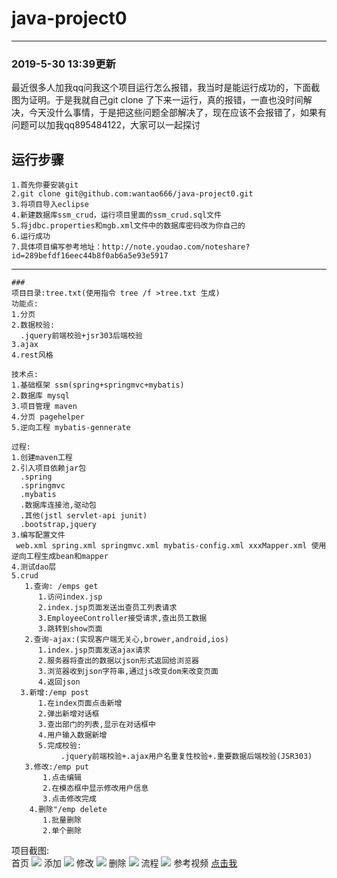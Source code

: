 # java-project0
-----------------------------------------------------------------------------------------------------------------------------
### 2019-5-30 13:39更新<br/>
  最近很多人加我qq问我这个项目运行怎么报错，我当时是能运行成功的，下面截图为证明。于是我就自己git clone 了下来一运行，真的报错，一直也没时间解决，今天没什么事情，于是把这些问题全部解决了，现在应该不会报错了，如果有问题可以加我qq895484122，大家可以一起探讨
 ## 运行步骤
    1.首先你要安装git
    2.git clone git@github.com:wantao666/java-project0.git
    3.将项目导入eclipse
    4.新建数据库ssm_crud，运行项目里面的ssm_crud.sql文件
    5.将jdbc.properties和mgb.xml文件中的数据库密码改为你自己的
    6.运行成功
    7.具体项目编写参考地址：http://note.youdao.com/noteshare?id=289befdf16eec44b8f0ab6a5e93e5917




-----------------------------------------------------------------------------------------------------------------------------
```SSM-CRUD
###
项目目录:tree.txt(使用指令 tree /f >tree.txt 生成)
功能点:
1.分页
2.数据校验:
  .jquery前端校验+jsr303后端校验
3.ajax
4.rest风格

技术点:
1.基础框架 ssm(spring+springmvc+mybatis)
2.数据库 mysql
3.项目管理 maven
4.分页 pagehelper
5.逆向工程 mybatis-gennerate

过程:
1.创建maven工程
2.引入项目依赖jar包
  .spring
  .springmvc
  .mybatis
  .数据库连接池,驱动包
  .其他(jstl servlet-api junit)
  .bootstrap,jquery
3.编写配置文件
 web.xml spring.xml springmvc.xml mybatis-config.xml xxxMapper.xml 使用逆向工程生成bean和mapper
4.测试dao层
5.crud 
   1.查询: /emps get
      1.访问index.jsp
	  2.index.jsp页面发送出查员工列表请求
	  3.EmployeeController接受请求,查出员工数据
	  3.跳转到show页面
   2.查询-ajax:(实现客户端无关心,brower,android,ios)
      1.index.jsp页面发送ajax请求
	  2.服务器将查出的数据以json形式返回给浏览器
	  3.浏览器收到json字符串,通过js改变dom来改变页面
	  4.返回json
  3.新增:/emp post
      1.在index页面点击新增
	  2.弹出新增对话框
	  3.查出部门的列表,显示在对话框中
	  4.用户输入数据新增
      5.完成校验:
	       .jquery前端校验+.ajax用户名重复性校验+.重要数据后端校验(JSR303)
   3.修改:/emp put
       1.点击编辑
       2.在模态框中显示修改用户信息
       3.点击修改完成
    4.删除"/emp delete
       1.批量删除
       2.单个删除	 
```
项目截图:<br/>
首页
<img src="https://github.com/wantao666/java-project0/blob/master/result-image/index.png"></img>
添加
<img src="https://github.com/wantao666/java-project0/blob/master/result-image/add.png"></img>
修改
<img src="https://github.com/wantao666/java-project0/blob/master/result-image/update.png"></img>
删除
<img src="https://github.com/wantao666/java-project0/blob/master/result-image/delete.png"></img>
流程
<img src="https://github.com/wantao666/java-project0/blob/master/result-image/process.png"></img>
参考视频
<a target="_blank" href="https://pan.baidu.com/s/1077lpVwMiwhw4L6CHSHW1w">点击我</a>
